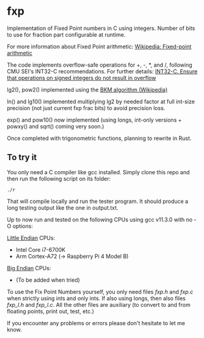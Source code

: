 # fxp
Implementation of Fixed Point numbers in C using integers. Number of bits
to use for fraction part configurable at runtime.

For more information about Fixed Point arithmetic:
[Wikipedia: Fixed-point arithmetic](https://en.wikipedia.org/wiki/Fixed-point_arithmetic)

The code implements overflow-safe operations for +, -, *, and /,
following CMU SEI's INT32-C recommendations. For further details:
[INT32-C. Ensure that operations on signed integers do not result in overflow](https://wiki.sei.cmu.edu/confluence/display/c/INT32-C.+Ensure+that+operations+on+signed+integers+do+not+result+in+overflow)

lg2(), pow2() implemented using the [BKM algorithm (Wikipedia)](https://en.wikipedia.org/wiki/BKM_algorithm)

ln() and lg10() implemented multiplying lg2 by needed factor at full 
int-size precision (not just current fxp frac bits) to avoid precision loss.

exp() and pow10() now implemented (using longs, int-only versions + powxy() and sqrt() coming very soon.)

Once completed with trigonometric functions, planning to rewrite in Rust.

## To try it
You only need a C compiler like gcc installed. Simply clone this repo and then run the following script on its folder:

    ./r

That will compile locally and run the tester program. It should produce a long testing output like the one in output.txt.

Up to now run and tested on the following CPUs using gcc v11.3.0 with no -O options:

[Little Endian](https://en.wikipedia.org/wiki/Endianness) CPUs:
- Intel Core i7-6700K
- Arm Cortex-A72 (-> Raspberry Pi 4 Model B)

[Big Endian](https://en.wikipedia.org/wiki/Endianness) CPUs:
- (To be added when tried)

To use the Fix Point Numbers yourself, you only need files *fxp.h* and *fxp.c* when strictly
using ints and only ints. If also using longs, then also files *fxp_l.h* and *fxp_l.c*. All the other files
are auxiliary (to convert to and from floating points, print out, test, etc.)

If you encounter any problems or errors please don't hesitate to let me know.

